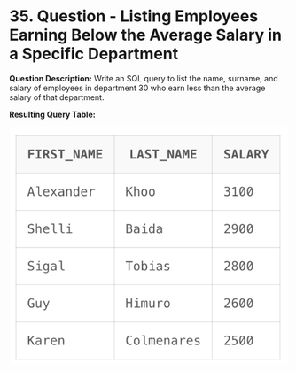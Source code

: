 # 35. Question - Listing Employees Earning Below the Average Salary in a Specific Department

**Question Description:**
Write an SQL query to list the name, surname, and salary of employees in department 30 who earn less than the average salary of that department.

**Resulting Query Table:**

![alt text](/Sql-ScreenShots/ScreenShot_35.png)
